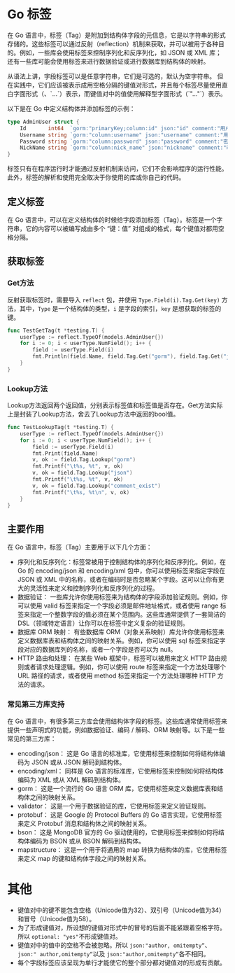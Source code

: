 # Go 标签

在 Go 语言中，标签（Tag）是附加到结构体字段的元信息，它是以字符串的形式存储的。这些标签可以通过反射（reflection）机制来获取，并可以被用于各种目的。例如，一些库会使用标签来控制序列化和反序列化，如 JSON 或 XML 库；还有一些库可能会使用标签来进行数据验证或进行数据库到结构体的映射。

从语法上讲，字段标签可以是任意字符串，它们是可选的，默认为空字符串。 但在实践中，它们应该被表示成用空格分隔的键值对形式，并且每个标签尽量使用直白字面形式（、\`...\`）表示，而键值对中的值使用解释型字面形式（\`"..."\`）表示。 

以下是在 Go 中定义结构体并添加标签的示例：

```go
type AdminUser struct {
	Id       int64  `gorm:"primaryKey;column:id" json:"id" comment:"用户ID"`
	Username string `gorm:"column:username" json:"username" comment:"用户名"`
	Password string `gorm:"column:password" json:"password" comment:"密码"`
	NickName string `gorm:"column:nick_name" json:"nickname" comment:"昵称"`
}
```



标签只有在程序运行时才能通过反射机制来访问，它们不会影响程序的运行性能。此外，标签的解析和使用完全取决于你使用的库或你自己的代码。



## 定义标签

在 Go 语言中，可以在定义结构体的时候给字段添加标签（Tag）。标签是一个字符串，它的内容可以被编写成由多个 “键：值” 对组成的格式，每个键值对都用空格分隔。



## 获取标签

### Get方法

反射获取标签时，需要导入 `reflect` 包，并使用 `Type.Field(i).Tag.Get(key)` 方法，其中，`Type` 是一个结构体的类型，`i` 是字段的索引，`key` 是想获取的标签的键。

```go
func TestGetTag(t *testing.T) {
	userType := reflect.TypeOf(models.AdminUser{})
	for i := 0; i < userType.NumField(); i++ {
		field := userType.Field(i)
		fmt.Println(field.Name, field.Tag.Get("gorm"), field.Tag.Get("json"), field.Tag.Get("comment"))
	}
}
```



### Lookup方法

Lookup方法返回两个返回值，分别表示标签值和标签值是否存在。Get方法实际上是封装了Lookup方法，舍去了Lookup方法中返回的bool值。

```go
func TestLookupTag(t *testing.T) {
	userType := reflect.TypeOf(models.AdminUser{})
	for i := 0; i < userType.NumField(); i++ {
		field := userType.Field(i)
		fmt.Print(field.Name)
		v, ok := field.Tag.Lookup("gorm")
		fmt.Printf("\t%s, %t", v, ok)
		v, ok = field.Tag.Lookup("json")
		fmt.Printf("\t%s, %t", v, ok)
		v, ok = field.Tag.Lookup("comment_exist")
		fmt.Printf("\t%s, %t\n", v, ok)
	}
}
```



## 主要作用

在 Go 语言中，标签（Tag）主要用于以下几个方面：

- 序列化和反序列化：标签常被用于控制结构体的序列化和反序列化。例如，在 Go 的 encoding/json 和 encoding/xml 包中，你可以使用标签来指定字段在 JSON 或 XML 中的名称，或者在编码时是否忽略某个字段。这可以让你有更大的灵活性来定义和控制序列化和反序列化的过程。
- 数据验证： 一些库允许你使用标签来为结构体的字段添加验证规则。例如，你可以使用 valid 标签来指定一个字段必须是邮件地址格式，或者使用 range 标签来指定一个整数字段的值必须在某个范围内。这些库通常提供了一套简洁的 DSL（领域特定语言）让你可以在标签中定义复杂的验证规则。
- 数据库 ORM 映射： 有些数据库 ORM（对象关系映射）库允许你使用标签来定义数据库表和结构体之间的映射关系。例如，你可以使用 sql 标签来指定字段对应的数据库列的名称，或者一个字段是否可以为 null。
- HTTP 路由和处理： 在某些 Web 框架中，标签可以被用来定义 HTTP 路由规则或者请求处理逻辑。例如，你可以使用 route 标签来指定一个方法处理哪个 URL 路径的请求，或者使用 method 标签来指定一个方法处理哪种 HTTP 方法的请求。



### 常见第三方库支持

在 Go 语言中，有很多第三方库会使用结构体字段的标签。这些库通常使用标签来提供一些声明式的功能，例如数据验证、编码 / 解码、ORM 映射等。以下是一些常见的第三方库：

- encoding/json： 这是 Go 语言的标准库，它使用标签来控制如何将结构体编码为 JSON 或从 JSON 解码到结构体。
- encoding/xml： 同样是 Go 语言的标准库，它使用标签来控制如何将结构体编码为 XML 或从 XML 解码到结构体。
- gorm： 这是一个流行的 Go 语言 ORM 库，它使用标签来定义数据库表和结构体之间的映射关系。
- validator： 这是一个用于数据验证的库，它使用标签来定义验证规则。
- protobuf： 这是 Google 的 Protocol Buffers 的 Go 语言实现，它使用标签来定义 Protobuf 消息和结构体之间的映射关系。
- bson： 这是 MongoDB 官方的 Go 驱动使用的，它使用标签来控制如何将结构体编码为 BSON 或从 BSON 解码到结构体。
- mapstructure： 这是一个用于将通用的 map 转换为结构体的库，它使用标签来定义 map 的键和结构体字段之间的映射关系。



# 其他

- 键值对中的键不能包含空格（Unicode值为32）、双引号（Unicode值为34）和冒号（Unicode值为58）。
- 为了形成键值对，所设想的键值对形式中的冒号的后面不能紧跟着空格字符。所以
  ``optional: "yes"``不形成键值对。
- 键值对中的值中的空格不会被忽略。所以
  ``json:"author, omitempty“``、
  ``json:" author,omitempty“``以及
  ``json:"author,omitempty“``各不相同。
- 每个字段标签应该呈现为单行才能使它的整个部分都对键值对的形成有贡献。